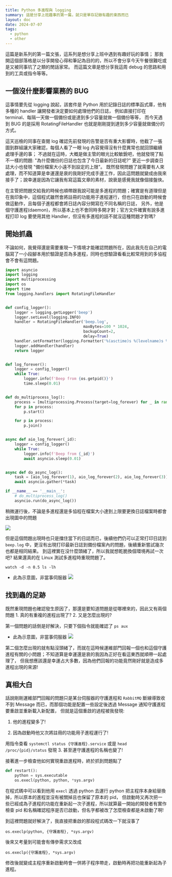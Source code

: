 ```yaml
---
title: Python 多進程與 logging
summary: 這是分享上班趣事的第一篇，就只是單存記錄有趣的東西而已
layout: doc
date: 2024-07-07
tags:
  - python
  - other
---
```


這篇是新系列的第一篇文張，這系列是想分享上班中遇到有趣好玩的事情；
那我開這個部落格是以分享開發心得和筆記為目的的，所以不會分享今天午餐很難吃或是又被同事坑了之類的閒話家常。
而這篇文章是想分享我這周 debug 的思路和用到的工具或指令等等。

## 一個沒什麼影響業務的 BUG

這事情要先從 logging 說起，該套件是 Python 用於記錄日誌的標準函式庫，他有多種的 handler 讓開發者決定要如何處理他們的日誌，
例如直接打印在 terminal、每隔一天做一個備份或是達到多少容量就做一個備份等等，
而今天遇到 BUG 的是採用 RotatingFileHandler 也就是剛剛提到達到多少容量就做備分的方式。

這天巡檢的同事在查閱 log 確認先前發現的告警是否有重大影響時，他截了一張圖到群組讓大家確認，每個人看了一眼 log 內容覺得沒有什麼異常也就回頭繼續處理手邊的事；
不過就在這時，大概是做主管的眼光比較敏銳吧，他就發現了點不一樣的問題: "為什麼備份的日誌也包含了今日最新的日誌呢?" 更近一步調查日誌大小也發現 "備份檔案大小遠不到設定的上限"。
既然發現問題了就需要有人來處理，而不知道算是幸運還是衰的我剛好完成手邊工作，因此這問題就變成由我來接手了；說幸運是因為它讓我有寫這篇文章的素材，說衰是感覺我就像個接盤俠。

在主管把問題交給我的時候也順帶跟我說可能是多進程的問題；確實是有道理但是在我印象中，這個程式雖然會將註冊的功能用子進程運行，但也只在啟動的時候會做這動作，且每個子進程都會將日誌內容分開寫在不同名稱的日誌，
另外，他是個守護進程(daemon)，所以基本上也不會同時多開才對；官方文件確實有說多進程打印 log 要使用其他 Handler，但沒有多進程的話不就沒這種問題才對嗎?

## 開始抓蟲

不論如何，我覺得還是需要重現一下情境才能確認問題所在，因此我先在自己的電腦寫了一小段腳本用於驗證是否為多進程，同時也想驗證看看比較常用到的多協程會不會有這問題。

```python
import asyncio
import logging
import multiprocessing
import os
import time
from logging.handlers import RotatingFileHandler


def config_logger():
    logger = logging.getLogger('beep')
    logger.setLevel(logging.INFO)
    handler = RotatingFileHandler('beep.log',
                                  maxBytes=100 * 1024,
                                  backupCount=2,
                                  delay=True)
    handler.setFormatter(logging.Formatter('%(asctime)s %(levelname)s %(message)s'))
    logger.addHandler(handler)
    return logger


def log_forever():
    logger = config_logger()
    while True:
        logger.info(f'Beep from {os.getpid()}')
        time.sleep(0.01)


def do_multiprocess_log():
    process = [multiprocessing.Process(target=log_forever) for _ in range(5)]
    for p in process:
        p.start()

    for p in process:
        p.join()


async def aio_log_forever(_id):
    logger = config_logger()
    while True:
        logger.info(f'Beep from {_id}')
        await asyncio.sleep(0.01)


async def do_async_log():
    task = [aio_log_forever(1), aio_log_forever(2), aio_log_forever(3)]
    await asyncio.gather(*task)

if __name__ == '__main__':
    # do_multiprocess_log()
    asyncio.run(do_async_log())
```

稍微運行後，不論是多進程還是多協程在檔案大小達到上限要更換日誌檔案時都會出現圖中的問題

![](/2024-07-07_1.png)

但是這個問題出現時也只是擋住當下的日誌而已，後續他們仍可以正常打印日誌到 `beep.log` 中，更沒有出現打印最新日誌到備份檔案內的問題，後續重新嘗試幾次也都是相同結果。
到這裡實在沒什麼頭緒了，所以我就想乾脆換個環境再試一次吧? 結果還真的在 Linux 測試多進程時重現問題了。

```shell
watch -d -n 0.5 ls -lh
```

- 此為示意圖，非當事伺服器
    ![](/2024-07-07_2.png)

## 找到蟲的足跡

既然重現問題也確認發生原因了，那還是要知道問題是從哪裡來的，因此又有兩個問題 1. 真的有重複的進程出現了? 2. 又是怎麼出現的?


第一個問題的話倒是好解決，只要下個指令就能確認了 `ps aux`

- 此為示意圖，非當事伺服器
    ![](/2024-07-07_3.png)


第二個怎麼出現的就有點沒頭緒了，而就在這時候運維部門回報一個也和這個守護進程有關的小問題；不知道算是幸運還是衰的我因為正好在看這東西就順帶一起處理了，
但我想應該還是幸運占大多數，因為他們回報的功能竟然剛好就是造成多進程出現的來源!

## 真相大白

話說剛剛運維部門回報的問題只是某台伺服器的守護進程和 `RabbitMQ` 斷線導致收不到 Message 而已，而那個功能是配置一些設定後透過 Message 通知守護進程要重啟並重新載入新配置，
但就是這個重啟的過程被我發現:

1. 他的進程變多了!

2. 因為啟動時他又次將註冊的功能用子進程運行了!

用指令查看 `systemctl status {守護進程}.service` 或是 `head /proc/{pid}/status` 發現
3. 甚至連守護進程的名稱也變了!

接著進一步檢查他如何實現重啟進程時，終於抓到問題點了

```python
def restart():
    python = sys.executable
    os.execl(python, python, *sys.argv)
```

在程式碼中可以看到他用 `execl` 透過 python 去運行 python 把主程序本身給替換掉，所以原本的進程並沒有被關掉且也保留了原本的 pid，
但啟動時又再次把一些已經成為子進程的功能在重新起一次子進程，所以就算最一開始的開發者有實作檢查 pid 和名稱確認程序是否已啟動，但名字都被改了怎麼檢查都是未啟動了啊!


到這裡問題就好解決了，我直接把重啟的那段程式碼改一下就沒事了
``` 
os.execlp(python, {守護進程}, *sys.argv)
``` 
後來又考量到可能會有傳參需求又改成
```
os.execlp({守護進程}, *sys.argv)
``` 

修改後就變成主程序重新啟動時會一併將子程序帶走，啟動時再把功能重新起為子進程。
